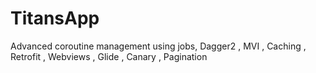 # TitansApp
Advanced coroutine management using jobs, Dagger2 , MVI , Caching , Retrofit , Webviews , Glide , Canary , Pagination


